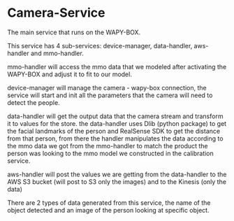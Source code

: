 # Camera-Service

The main service that runs on the WAPY-BOX.

This service has 4 sub-services: device-manager, data-handler, aws-handler and mmo-handler.

mmo-handler will access the mmo data that we modeled after activating the WAPY-BOX and adjust it to fit to our model.

device-manager will manage the camera - wapy-box connection, the service will start and init all the parameters
that the camera will need to detect the people.

data-handler will get the output data that the camera stream and transform it to values for the store.
the data-handler uses Dlib (python package) to get the facial landmarks of the person and RealSense SDK to get the distance
from that person, from there the handler manipulates the data according to the mmo data we got from the mmo-handler
to match the product the person was looking to the mmo model we constructed in the calibration service.

aws-handler will post the values we are getting from the data-handler to the AWS S3 bucket (will post to S3 only the images)
and to the Kinesis (only the data)

There are 2 types of data generated from this service, the name of the object detected and an image of the person looking at
specific object.

